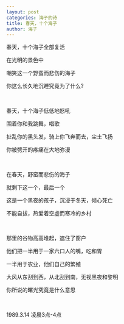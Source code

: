 ```yaml
---
layout: post
categories: 海子的诗
title: 春天，十个海子
author: 海子
---
```


春天，十个海子全部复活

在光明的景色中

嘲笑这一个野蛮而悲伤的海子

你这么长久地沉睡究竟为了什么?

&nbsp;

春天，十个海子低低地怒吼

围着你和我跳舞，唱歌

扯乱你的黑头发，骑上你飞奔而去，尘土飞扬

你被劈开的疼痛在大地弥漫

&nbsp;

在春天，野蛮而悲伤的海子

就剩下这一个，最后一个

这是一个黑夜的孩子，沉浸于冬天，倾心死亡

不能自拔，热爱着空虚而寒冷的乡村

&nbsp;

那里的谷物高高堆起，遮住了窗户

他们把一半用于一家六口人的嘴，吃和胃

一半用于农业，他们自己的繁殖

大风从东刮到西，从北刮到南，无视黑夜和黎明

你所说的曙光究竟是什么意思

&nbsp;

1989.3.14 凌晨3点-4点

